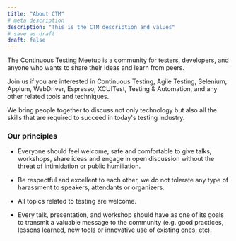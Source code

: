 ```yaml
---
title: "About CTM"
# meta description
description: "This is the CTM description and values"
# save as draft
draft: false
---
```


The Continuous Testing Meetup is a community for testers, developers,
and anyone who wants to share their ideas and learn from peers. 

Join us if you are interested in Continuous Testing, Agile Testing, Selenium, Appium,
WebDriver, Espresso, XCUITest, Testing & Automation, and any other related tools and
techniques.

We bring people together to discuss not only technology but also all the skills
that are required to succeed in today's testing industry.

### Our principles

- Everyone should feel welcome, safe and comfortable to give talks, workshops, share
  ideas and engage in open discussion without the threat of intimidation or public 
  humiliation.

- Be respectful and excellent to each other, we do not tolerate any type of 
  harassment to speakers, attendants or organizers.

- All topics related to testing are welcome.

- Every talk, presentation, and workshop should have as one of its goals to
  transmit a valuable message to the community (e.g. good practices, lessons 
  learned, new tools or innovative use of existing ones, etc).
